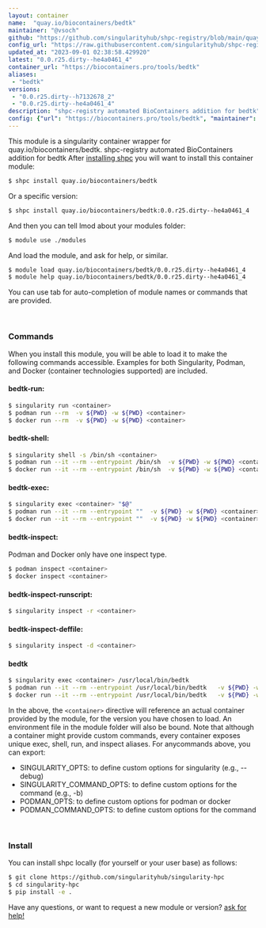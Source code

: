 ```yaml
---
layout: container
name:  "quay.io/biocontainers/bedtk"
maintainer: "@vsoch"
github: "https://github.com/singularityhub/shpc-registry/blob/main/quay.io/biocontainers/bedtk/container.yaml"
config_url: "https://raw.githubusercontent.com/singularityhub/shpc-registry/main/quay.io/biocontainers/bedtk/container.yaml"
updated_at: "2023-09-01 02:38:58.429920"
latest: "0.0.r25.dirty--he4a0461_4"
container_url: "https://biocontainers.pro/tools/bedtk"
aliases:
 - "bedtk"
versions:
 - "0.0.r25.dirty--h7132678_2"
 - "0.0.r25.dirty--he4a0461_4"
description: "shpc-registry automated BioContainers addition for bedtk"
config: {"url": "https://biocontainers.pro/tools/bedtk", "maintainer": "@vsoch", "description": "shpc-registry automated BioContainers addition for bedtk", "latest": {"0.0.r25.dirty--he4a0461_4": "sha256:1e5b41de8a079e2820596a8cf2e76538cdacf7fa40da0f51717436da77b6f765"}, "tags": {"0.0.r25.dirty--h7132678_2": "sha256:7b6775d5f691908e9cd6cd6e2d70ee8ac7cb43ed5acea2f09d235930f9c3aed5", "0.0.r25.dirty--he4a0461_4": "sha256:1e5b41de8a079e2820596a8cf2e76538cdacf7fa40da0f51717436da77b6f765"}, "docker": "quay.io/biocontainers/bedtk", "aliases": {"bedtk": "/usr/local/bin/bedtk"}}
---
```


This module is a singularity container wrapper for quay.io/biocontainers/bedtk.
shpc-registry automated BioContainers addition for bedtk
After [installing shpc](#install) you will want to install this container module:


```bash
$ shpc install quay.io/biocontainers/bedtk
```

Or a specific version:

```bash
$ shpc install quay.io/biocontainers/bedtk:0.0.r25.dirty--he4a0461_4
```

And then you can tell lmod about your modules folder:

```bash
$ module use ./modules
```

And load the module, and ask for help, or similar.

```bash
$ module load quay.io/biocontainers/bedtk/0.0.r25.dirty--he4a0461_4
$ module help quay.io/biocontainers/bedtk/0.0.r25.dirty--he4a0461_4
```

You can use tab for auto-completion of module names or commands that are provided.

<br>

### Commands

When you install this module, you will be able to load it to make the following commands accessible.
Examples for both Singularity, Podman, and Docker (container technologies supported) are included.

#### bedtk-run:

```bash
$ singularity run <container>
$ podman run --rm  -v ${PWD} -w ${PWD} <container>
$ docker run --rm  -v ${PWD} -w ${PWD} <container>
```

#### bedtk-shell:

```bash
$ singularity shell -s /bin/sh <container>
$ podman run --it --rm --entrypoint /bin/sh  -v ${PWD} -w ${PWD} <container>
$ docker run --it --rm --entrypoint /bin/sh  -v ${PWD} -w ${PWD} <container>
```

#### bedtk-exec:

```bash
$ singularity exec <container> "$@"
$ podman run --it --rm --entrypoint ""  -v ${PWD} -w ${PWD} <container> "$@"
$ docker run --it --rm --entrypoint ""  -v ${PWD} -w ${PWD} <container> "$@"
```

#### bedtk-inspect:

Podman and Docker only have one inspect type.

```bash
$ podman inspect <container>
$ docker inspect <container>
```

#### bedtk-inspect-runscript:

```bash
$ singularity inspect -r <container>
```

#### bedtk-inspect-deffile:

```bash
$ singularity inspect -d <container>
```


#### bedtk

```bash
$ singularity exec <container> /usr/local/bin/bedtk
$ podman run --it --rm --entrypoint /usr/local/bin/bedtk   -v ${PWD} -w ${PWD} <container> -c " $@"
$ docker run --it --rm --entrypoint /usr/local/bin/bedtk   -v ${PWD} -w ${PWD} <container> -c " $@"
```



In the above, the `<container>` directive will reference an actual container provided
by the module, for the version you have chosen to load. An environment file in the
module folder will also be bound. Note that although a container
might provide custom commands, every container exposes unique exec, shell, run, and
inspect aliases. For anycommands above, you can export:

 - SINGULARITY_OPTS: to define custom options for singularity (e.g., --debug)
 - SINGULARITY_COMMAND_OPTS: to define custom options for the command (e.g., -b)
 - PODMAN_OPTS: to define custom options for podman or docker
 - PODMAN_COMMAND_OPTS: to define custom options for the command

<br>

### Install

You can install shpc locally (for yourself or your user base) as follows:

```bash
$ git clone https://github.com/singularityhub/singularity-hpc
$ cd singularity-hpc
$ pip install -e .
```

Have any questions, or want to request a new module or version? [ask for help!](https://github.com/singularityhub/singularity-hpc/issues)